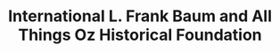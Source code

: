 ---
layout: repo
title: "International L. Frank Baum and All Things Oz Historical Foundation"
id: 19300
permalink: repos/19300/
---